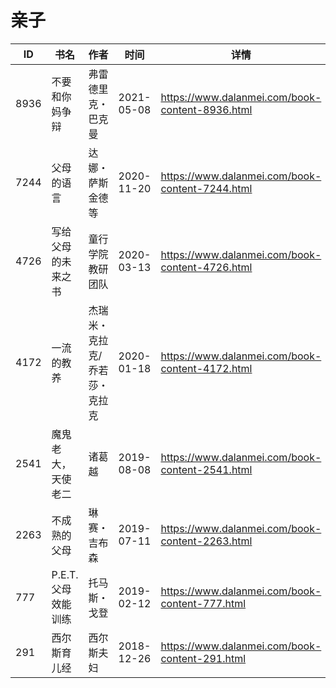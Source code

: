 # 亲子

| ID | 书名 | 作者 | 时间 | 详情 | 下载页面 | EPUB下载链接 | MOBI下载链接 | AZW3下载链接 |
| --- | --- | --- | --- | --- | --- | --- | --- | --- |
| 8936 | 不要和你妈争辩 | 弗雷德里克・巴克曼 | 2021-05-08 | https://www.dalanmei.com/book-content-8936.html | https://www.dalanmei.com/download-book-8936.html | http://ct.dalanmei.com/f/31084289-571718454-70b00a | http://ct.dalanmei.com/f/31084289-572113577-89c08b | http://ct.dalanmei.com/f/31084289-572120611-90561e |
| 7244 | 父母的语言 | 达娜・萨斯金德等 | 2020-11-20 | https://www.dalanmei.com/book-content-7244.html | https://www.dalanmei.com/download-book-7244.html | http://ct.dalanmei.com/f/31084289-571532241-f17a5f | http://ct.dalanmei.com/f/31084289-571801977-bbb683 | http://ct.dalanmei.com/f/31084289-572195090-9e8b4f |
| 4726 | 写给父母的未来之书 | 童行学院教研团队 | 2020-03-13 | https://www.dalanmei.com/book-content-4726.html | https://www.dalanmei.com/download-book-4726.html | http://ct.dalanmei.com/f/31084289-571593971-a0e835 | http://ct.dalanmei.com/f/31084289-572128586-bef716 | http://ct.dalanmei.com/f/31084289-571985810-6e58d9 |
| 4172 | 一流的教养 | 杰瑞米・克拉克/乔若莎・克拉克 | 2020-01-18 | https://www.dalanmei.com/book-content-4172.html | https://www.dalanmei.com/download-book-4172.html | http://ct.dalanmei.com/f/31084289-571541150-5201c4 | http://ct.dalanmei.com/f/31084289-571808925-222a19 | http://ct.dalanmei.com/f/31084289-572010147-d09188 |
| 2541 | 魔鬼老大，天使老二 | 诸葛越 | 2019-08-08 | https://www.dalanmei.com/book-content-2541.html | https://www.dalanmei.com/download-book-2541.html | http://ct.dalanmei.com/f/31084289-571582460-56dc81 | http://ct.dalanmei.com/f/31084289-571736490-475bf9 | http://ct.dalanmei.com/f/31084289-571856784-9f0cb0 |
| 2263 | 不成熟的父母 | 琳赛・吉布森 | 2019-07-11 | https://www.dalanmei.com/book-content-2263.html | https://www.dalanmei.com/download-book-2263.html | http://ct.dalanmei.com/f/31084289-571588019-c25e4f | http://ct.dalanmei.com/f/31084289-571772792-6a6503 | http://ct.dalanmei.com/f/31084289-571869114-f0eb37 |
| 777 | P.E.T.父母效能训练 | 托马斯・戈登 | 2019-02-12 | https://www.dalanmei.com/book-content-777.html | https://www.dalanmei.com/download-book-777.html | http://ct.dalanmei.com/f/31084289-582938640-813fdc | http://ct.dalanmei.com/f/31084289-582969237-c14d66 | http://ct.dalanmei.com/f/31084289-582968414-067560 |
| 291 | 西尔斯育儿经 | 西尔斯夫妇 | 2018-12-26 | https://www.dalanmei.com/book-content-291.html | https://www.dalanmei.com/download-book-291.html | http://ct.dalanmei.com/f/31084289-571456542-03fd44 | http://ct.dalanmei.com/f/31084289-571788836-f5c624 | http://ct.dalanmei.com/f/31084289-571893250-aa42fb |
